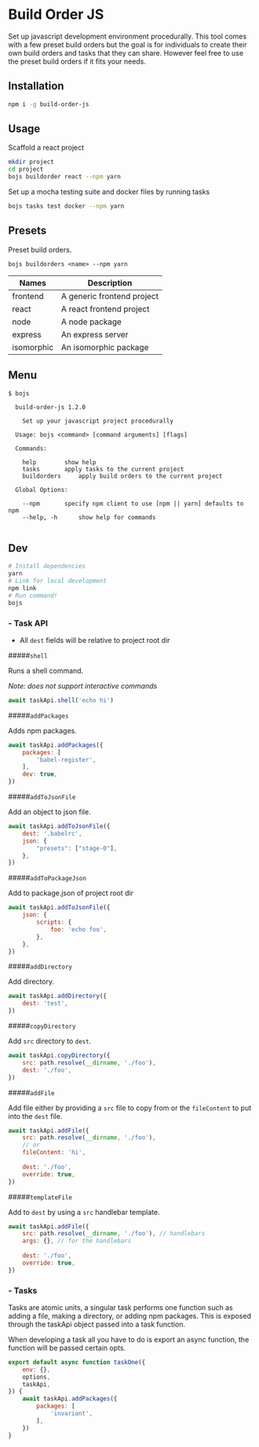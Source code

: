 # Build Order JS

Set up javascript development environment procedurally. This tool comes with a few preset build orders but the goal is for individuals to create their own build orders and tasks that they can share. However feel free to use the preset build orders if it fits your needs.

## Installation

```sh
npm i -g build-order-js
```

## Usage

Scaffold a react project

```sh
mkdir project
cd project
bojs buildorder react --npm yarn
```

Set up a mocha testing suite and docker files by running tasks

```sh
bojs tasks test docker --npm yarn
```

## Presets

Preset build orders.

```
bojs buildorders <name> --npm yarn
```

Names|Description
---|---
frontend |A generic frontend project
react| A react frontend project
node| A node package
express| An express server
isomorphic| An isomorphic package

## Menu

```
$ bojs  
  
  build-order-js 1.2.0

    Set up your javascript project procedurally

  Usage: bojs <command> [command arguments] [flags]

  Commands:

    help		show help
    tasks		apply tasks to the current project
    buildorders		apply build orders to the current project
  
  Global Options:

    --npm		specify npm client to use [npm || yarn] defaults to npm
    --help, -h		show help for commands


```

## Dev

```sh
# Install dependencies
yarn
# Link for local development
npm link
# Run command!
bojs
```

### - Task API

- All `dest` fields will be relative to project root dir

#####`shell`

Runs a shell command.

*Note: does not support interactive commands*

```js
await taskApi.shell('echo hi')
```

#####`addPackages`

Adds npm packages.

```js
await taskApi.addPackages({
	packages: [
		'babel-register',
	],
	dev: true,
})
```

#####`addToJsonFile`

Add an object to json file.

```js
await taskApi.addToJsonFile({
	dest: '.babelrc',
	json: {
		"presets": ["stage-0"],
	},
})
```

#####`addToPackageJson`

Add to package.json of project root dir

```js
await taskApi.addToJsonFile({
	json: {
		scripts: {
			foo: 'echo foo',
		},
	},
})
```

#####`addDirectory`

Add directory.

```js
await taskApi.addDirectory({
	dest: 'test',
})
```

#####`copyDirectory`

Add `src` directory to `dest`.

```js
await taskApi.copyDirectory({
	src: path.resolve(__dirname, './foo'),
	dest: './foo',
})
```

#####`addFile`

Add file either by providing a `src` file to copy from or the `fileContent` to put into the `dest` file.

```js
await taskApi.addFile({
	src: path.resolve(__dirname, './foo'),
	// or
	fileContent: 'hi',
	
	dest: './foo',
	override: true,
})
```

#####`templateFile`

Add to `dest` by using a `src` handlebar template.

```js
await taskApi.addFile({
	src: path.resolve(__dirname, './foo'), // handlebars
	args: {}, // for the handlebars
	
	dest: './foo',
	override: true,
})
```


### - Tasks

Tasks are atomic units, a singular task performs one function such as adding a file, making a directory, or adding npm packages. This is exposed through the taskApi object passed into a task function.

When developing a task all you have to do is export an async function, the function will be passed certain opts.

```js
export default async function taskOne({
	env: {},
	options,
	taskApi,
}) {
	await taskApi.addPackages({
		packages: [
			'invariant',
		],
	})
}
```